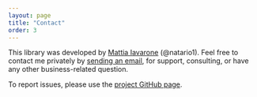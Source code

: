 ```yaml
---
layout: page
title: "Contact"
order: 3
---
```


This library was developed by [Mattia Iavarone](https://github.com/natario1) (@natario1).
Feel free to contact me privately by <a href="mailto:mat.iavarone@gmail.com">sending an email</a>,
for support, consulting, or have any other business-related question.

To report issues, please use the [project GitHub page](https://github.com/natario1/ZoomLayout).

